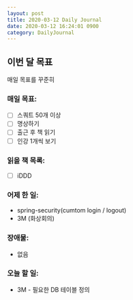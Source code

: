 ```yaml
---
layout: post
title: 2020-03-12 Daily Journal
date: 2020-03-12 16:24:01 0900
category: DailyJournal
---
```


## 이번 달 목표
매일 목표를 꾸준히

### 매일 목표:
- [ ] 스쿼트 50개 이상
- [ ] 명상하기
- [ ] 출근 후 책 읽기
- [ ] 인강 1개씩 보기

### 읽을 책 목록:
- [ ] iDDD

### 어제 한 일:
* spring-security(cumtom login / logout)
* 3M (화상회의)

### 장애물:
* 없음

### 오늘 할 일:
* 3M - 필요한 DB 테이블 정의